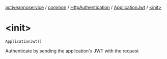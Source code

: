 [activeannoservice](../../../index.md) / [common](../../index.md) / [HttpAuthentication](../index.md) / [ApplicationJwt](index.md) / [&lt;init&gt;](./-init-.md)

# &lt;init&gt;

`ApplicationJwt()`

Authenticate by sending the application's JWT with the request

